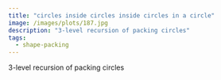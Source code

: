 ```yaml
---
title: "circles inside circles inside circles in a circle"
image: /images/plots/187.jpg
description: "3-level recursion of packing circles"
tags:
  - shape-packing
---
```


3-level recursion of packing circles
